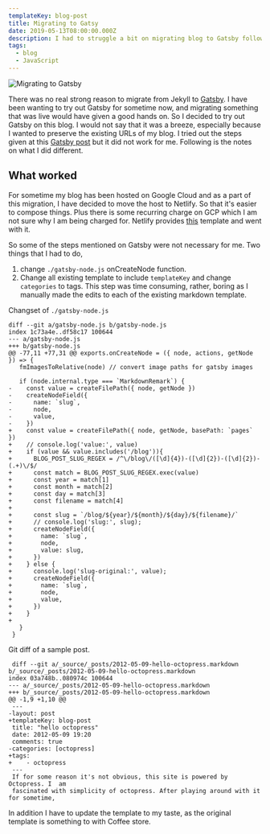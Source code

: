 ```yaml
---
templateKey: blog-post
title: Migrating to Gatsy
date: 2019-05-13T08:00:00.000Z
description: I had to struggle a bit on migrating blog to Gatsby following is my notes on the migration flow
tags:
  - blog
  - JavaScript
---
```


![Migrating to Gatsby](/img/migrating-birds.jpg)

There was no real strong reason to migrate from Jekyll to [Gatsby](https://www.gatsbyjs.org/). I have been wanting to try out Gatsby for sometime now, and migrating something that was live would have given a good hands on. So I decided to try out Gatsby on this blog. I would not say that it was a breeze, especially because I wanted to preserve the existing URLs of my blog. I tried out the steps given at this [Gatsby post](https://www.gatsbyjs.org/blog/2017-11-08-migrate-from-jekyll-to-gatsby/) but it did not work for me. Following is the notes on what I did different.

## What worked

For sometime my blog has been hosted on Google Cloud and as a part of this migration, I have decided to move the host to Netlify. So that it's easier to compose things. Plus there is some recurring charge on GCP which I am not sure why I am being charged for. Netlify provides [this](https://www.gatsbyjs.org/starters/netlify-templates/gatsby-starter-netlify-cms/) template and went with it.

So some of the steps mentioned on Gatsby were not necessary for me. Two things that I had to do,

1. change `./gatsby-node.js` onCreateNode function.
2. Change all existing template to include `templateKey` and change `categories` to tags. This step was time consuming, rather, boring as I manually made the edits to each of the existing markdown template.

Changset of `./gatsby-node.js`

```
diff --git a/gatsby-node.js b/gatsby-node.js
index 1c73a4e..df58c17 100644
--- a/gatsby-node.js
+++ b/gatsby-node.js
@@ -77,11 +77,31 @@ exports.onCreateNode = ({ node, actions, getNode }) => {
   fmImagesToRelative(node) // convert image paths for gatsby images
 
   if (node.internal.type === `MarkdownRemark`) {
-    const value = createFilePath({ node, getNode })
-    createNodeField({
-      name: `slug`,
-      node,
-      value,
-    })
+    const value = createFilePath({ node, getNode, basePath: `pages` })
+    // console.log('value:', value)
+    if (value && value.includes('/blog')){
+      BLOG_POST_SLUG_REGEX = /^\/blog\/([\d]{4})-([\d]{2})-([\d]{2})-(.+)\/$/
+      const match = BLOG_POST_SLUG_REGEX.exec(value)
+      const year = match[1]
+      const month = match[2]
+      const day = match[3]
+      const filename = match[4]
+
+      const slug = `/blog/${year}/${month}/${day}/${filename}/`
+      // console.log('slug:', slug);
+      createNodeField({
+        name: `slug`,
+        node,
+        value: slug,
+      })
+    } else {
+      console.log('slug-original:', value);
+      createNodeField({
+        name: `slug`,
+        node,
+        value,
+      })
+    }
+    
   }
 }
```

Git diff of a sample post.

```
 diff --git a/_source/_posts/2012-05-09-hello-octopress.markdown b/_source/_posts/2012-05-09-hello-octopress.markdown
index 03a748b..080974c 100644
--- a/_source/_posts/2012-05-09-hello-octopress.markdown
+++ b/_source/_posts/2012-05-09-hello-octopress.markdown
@@ -1,9 +1,10 @@
 ---
-layout: post
+templateKey: blog-post
 title: "hello octopress"
 date: 2012-05-09 19:20
 comments: true
-categories: [octopress]
+tags: 
+    - octopress
 ---
 If for some reason it's not obvious, this site is powered by Octopress. I  am 
 fascinated with simplicity of octopress. After playing around with it for sometime,
```

In addition I have to update the template to my taste, as the original template is something to with Coffee store.